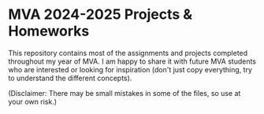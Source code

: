 # MVA 2024-2025 Projects & Homeworks

This repository contains most of the assignments and projects completed throughout my year of MVA. I am happy to share it with future MVA students who are interested or looking for inspiration (don't just copy everything, try to understand the different concepts).

(Disclaimer: There may be small mistakes in some of the files, so use at your own risk.)